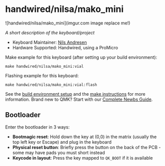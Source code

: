 # handwired/nilsa/mako_mini

![handwired/nilsa/mako_mini](imgur.com image replace me!)

*A short description of the keyboard/project*

* Keyboard Maintainer: [Nils Andresen](https://github.com/nils-a)
* Hardware Supported: Handwired, using a ProMicro

Make example for this keyboard (after setting up your build environment):

    make handwired/nilsa/mako_mini:vial

Flashing example for this keyboard:

    make handwired/nilsa/mako_mini:vial:flash

See the [build environment setup](https://docs.qmk.fm/#/getting_started_build_tools) and the [make instructions](https://docs.qmk.fm/#/getting_started_make_guide) for more information. Brand new to QMK? Start with our [Complete Newbs Guide](https://docs.qmk.fm/#/newbs).

## Bootloader

Enter the bootloader in 3 ways:

* **Bootmagic reset**: Hold down the key at (0,0) in the matrix (usually the top left key or Escape) and plug in the keyboard
* **Physical reset button**: Briefly press the button on the back of the PCB - some may have pads you must short instead
* **Keycode in layout**: Press the key mapped to `QK_BOOT` if it is available
